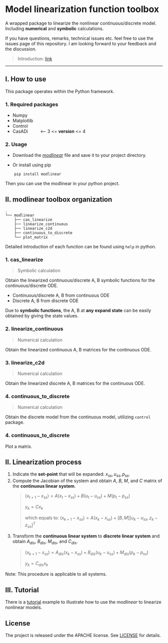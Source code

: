 # Model linearization function toolbox

A wrapped package to linearize the nonlinear continuous/discrete model. Including **numerical** and **symbolic** calculations.

If you have questions, remarks, technical issues etc. feel free to use the issues page of this repository. I am looking forward to your feedback and the discussion.

> Introduction: [link](https://qiyuan-zhang.github.io/my-toolbox/2024/04/25/Developed-modlinear.html)

--- 
## I. How to use

This package operates within the Python framework.

### 1. Required packages

- Numpy
- Matplotlib
- Control
- CasADi &emsp; &emsp;     <-- 3 <= __version__ <= 4

### 2. Usage

- Download the [*modlinear*](https://github.com/QiYuan-Zhang/DeePCtools/tree/8dbc2458966214bf9885f4d622e20c3b840641e2/deepctools) file and save it to your project directory.

- Or install using pip

```
    pip install modlinear
```
Then you can use the modlinear in your python project.

## II. modlinear toolbox organization
```
. 
└── modlinear 
    ├── cas_linearize 
    ├── linearize_continuous 
    ├── linearize_c2d
    ├── continuous_to_discrete
    └── plot_matrix
``` 
Detailed introduction of each function can be found using `help` in python.

### 1. cas_linearize

> Symbolic calculation

Obtain the linearized continuous/discrete A, B symbolic functions for the continuous/discrete ODE.

- Continuous/discrete A, B from continuous ODE
- Discrete A, B from discrete ODE

Due to **symbolic functions**, the A, B at **any expand state** can be easily obtained by giving the state values.

### 2. linearize_continuous

> Numerical calculation

Obtain the linearized continuous A, B matrices for the continuous ODE.

### 3. linearize_c2d

> Numerical calculation

Obtain the linearized discrete A, B matrices for the continuous ODE.

### 4. continuous_to_discrete

> Numerical calculation

Obtain the discrete model from the continuous model, utilizing `control` package.

### 4. continuous_to_discrete

Plot a matrix.

## II. Linearization process

1. Indicate the **set-point** that will be expanded: $x_{ss}, u_{ss}, p_{ss}$.
2. Compute the Jacobian of the system and obtain $A$, $B$, $M$, and $C$ matrix of the **continuous linear system**.
    > $(x_{t+1} - x_{ss}) = A  (x_t - x_{ss}) + B  (u_{t} - u_{ss}) + M  (p_{t} - p_{ss})$
    >
    > $y_k  = C  x_k$
    >
    > which equals to: $(x_{k+1} - x_{ss}) = A (x_k - x_{ss}) + [B, M] [u_k - u_{ss}, z_k -z_{ss}]^T$
3. Transform the **continuous linear system** to **discrete linear system** and obtain $A_{dis}$, $B_{dis}$, $M_{dis}$, and $C_{dis}$.
    > $(x_{k+1} - x_{ss}) = A_{dis}  (x_k - x_{ss}) + B_{dis}  (u_{k} - u_{ss}) + M_{dis}  (p_{k} - p_{ss})$
    >
    > $y_k  = C_{dis}  x_k$

Note: This procedure is applicable to all systems.

## III. Tutorial 

There is a [tutorial]() example to illustrate how to use the *modlinear* to linearize nonlinear models.


## License

The project is released under the APACHE license. See [LICENSE](LICENSE) for details.